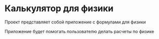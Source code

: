 # Калькулятор для физики
Проект представляет собой приложение с формулами для физики

Приложение будет помогать пользователю делать расчеты по физике
